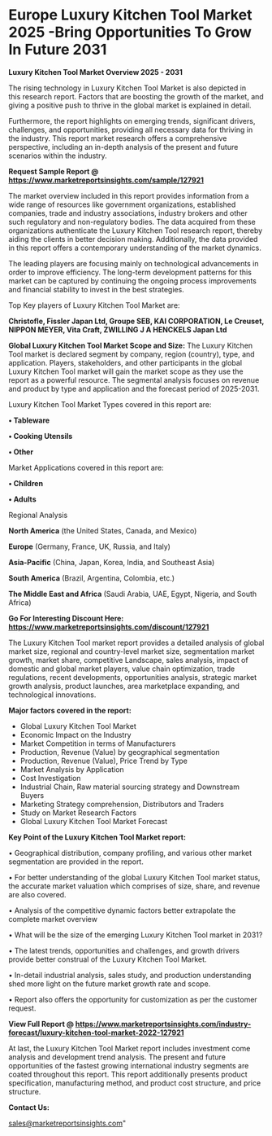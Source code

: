  # Europe Luxury Kitchen Tool Market 2025 -Bring Opportunities To Grow In Future 2031

<Strong> Luxury Kitchen Tool Market Overview 2025 - 2031</strong>

The rising technology in Luxury Kitchen Tool Market is also depicted in this research report. Factors that are boosting the growth of the market, and giving a positive push to thrive in the global market is explained in detail.

Furthermore, the report highlights on emerging trends, significant drivers, challenges, and opportunities, providing all necessary data for thriving in the industry. This report market research offers a comprehensive perspective, including an in-depth analysis of the present and future scenarios within the industry.

<strong>Request Sample Report @ <a href=https://www.marketreportsinsights.com/sample/127921>https://www.marketreportsinsights.com/sample/127921</a></strong>

The market overview included in this report provides information from a wide range of resources like government organizations, established companies, trade and industry associations, industry brokers and other such regulatory and non-regulatory bodies. The data acquired from these organizations authenticate the Luxury Kitchen Tool research report, thereby aiding the clients in better decision making. Additionally, the data provided in this report offers a contemporary understanding of the market dynamics.

The leading players are focusing mainly on technological advancements in order to improve efficiency. The long-term development patterns for this market can be captured by continuing the ongoing process improvements and financial stability to invest in the best strategies.

Top Key players of Luxury Kitchen Tool Market are:

<strong>Christofle, Fissler Japan Ltd, Groupe SEB, KAI CORPORATION, Le Creuset, NIPPON MEYER, Vita Craft, ZWILLING J A HENCKELS Japan Ltd</strong>

<strong><b>Global Luxury Kitchen Tool Market Scope and Size:</b></strong>
The Luxury Kitchen Tool market is declared segment by company, region (country), type, and application. Players, stakeholders, and other participants in the global Luxury Kitchen Tool market will gain the market scope as they use the report as a powerful resource. The segmental analysis focuses on revenue and product by type and application and the forecast period of 2025-2031.

Luxury Kitchen Tool Market Types covered in this report are:

<strong>• Tableware

• Cooking Utensils

• Other</strong>

Market Applications covered in this report are:

<strong>• Children

• Adults</strong> 

Regional Analysis

<strong>North America</strong> (the United States, Canada, and Mexico)

<strong>Europe</strong> (Germany, France, UK, Russia, and Italy)

<strong>Asia-Pacific</strong> (China, Japan, Korea, India, and Southeast Asia)

<strong>South America</strong> (Brazil, Argentina, Colombia, etc.)

<strong>The Middle East and Africa</strong> (Saudi Arabia, UAE, Egypt, Nigeria, and South Africa)

<strong>Go For Interesting Discount Here: <a href=https://www.marketreportsinsights.com/discount/127921>https://www.marketreportsinsights.com/discount/127921</a></strong>

The Luxury Kitchen Tool market report provides a detailed analysis of global market size, regional and country-level market size, segmentation market growth, market share, competitive Landscape, sales analysis, impact of domestic and global market players, value chain optimization, trade regulations, recent developments, opportunities analysis, strategic market growth analysis, product launches, area marketplace expanding, and technological innovations.

<strong><b>Major factors covered in the report:</b></strong>
<ul>
  <li>Global Luxury Kitchen Tool Market </li>
  <li>Economic Impact on the Industry</li>
  <li>Market Competition in terms of Manufacturers</li>
  <li>Production, Revenue (Value) by geographical segmentation</li>
  <li>Production, Revenue (Value), Price Trend by Type</li>
  <li>Market Analysis by Application</li>
  <li>Cost Investigation</li>
  <li>Industrial Chain, Raw material sourcing strategy and Downstream Buyers</li>
  <li>Marketing Strategy comprehension, Distributors and Traders</li>
  <li>Study on Market Research Factors</li>
  <li>Global Luxury Kitchen Tool Market Forecast</li>
</ul>

<strong><b>Key Point of the Luxury Kitchen Tool Market report:</b></strong>

• Geographical distribution, company profiling, and various other market segmentation are provided in the report.

• For better understanding of the global Luxury Kitchen Tool market status, the accurate market valuation which comprises of size, share, and revenue are also covered.

• Analysis of the competitive dynamic factors better extrapolate the complete market overview

• What will be the size of the emerging Luxury Kitchen Tool market in 2031?

• The latest trends, opportunities and challenges, and growth drivers provide better construal of the Luxury Kitchen Tool Market.

• In-detail industrial analysis, sales study, and production understanding shed more light on the future market growth rate and scope.

• Report also offers the opportunity for customization as per the customer request.

<strong><b>View Full Report @ <a href=https://www.marketreportsinsights.com/industry-forecast/luxury-kitchen-tool-market-2022-127921>https://www.marketreportsinsights.com/industry-forecast/luxury-kitchen-tool-market-2022-127921</a></b></strong>


At last, the Luxury Kitchen Tool Market report includes investment come analysis and development trend analysis. The present and future opportunities of the fastest growing international industry segments are coated throughout this report. This report additionally presents product specification, manufacturing method, and product cost structure, and price structure.

<strong>Contact Us:</strong>

sales@marketreportsinsights.com"
